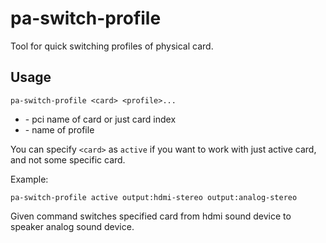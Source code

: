 # pa-switch-profile

Tool for quick switching profiles of physical card.

## Usage

```
pa-switch-profile <card> <profile>...
```

- **<card>** - pci name of card or just card index
- **<profile>** - name of profile

You can specify `<card>` as `active` if you want to work with just active card,
and not some specific card.

Example:

```
pa-switch-profile active output:hdmi-stereo output:analog-stereo
```

Given command switches specified card from hdmi sound device to speaker analog
sound device.
